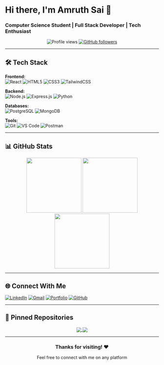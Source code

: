 # Hi there, I'm Amruth Sai 👋

### Computer Science Student | Full Stack Developer | Tech Enthusiast

<div align="center">
  <img src="https://komarev.com/ghpvc/?username=Amruth-Sai-Mudivarthi&label=Profile%20views&color=0e75b6&style=flat" alt="Profile views" /> 
  <a href="https://github.com/Amruth-Sai-Mudivarthi?tab=followers">
    <img src="https://img.shields.io/github/followers/Amruth-Sai-Mudivarthi?label=Followers&style=social" alt="GitHub followers">
  </a>
</div>

---

## 🛠️ Tech Stack

**Frontend:**  
![React](https://img.shields.io/badge/React-20232A?style=for-the-badge&logo=react&logoColor=61DAFB)
![HTML5](https://img.shields.io/badge/HTML5-E34F26?style=for-the-badge&logo=html5&logoColor=white)
![CSS3](https://img.shields.io/badge/CSS3-1572B6?style=for-the-badge&logo=css3&logoColor=white)
![TailwindCSS](https://img.shields.io/badge/Tailwind_CSS-38B2AC?style=for-the-badge&logo=tailwind-css&logoColor=white)

**Backend:**  
![Node.js](https://img.shields.io/badge/Node.js-339933?style=for-the-badge&logo=nodedotjs&logoColor=white)
![Express.js](https://img.shields.io/badge/Express.js-000000?style=for-the-badge&logo=express&logoColor=white)
![Python](https://img.shields.io/badge/Python-3776AB?style=for-the-badge&logo=python&logoColor=white)

**Databases:**  
![PostgreSQL](https://img.shields.io/badge/PostgreSQL-316192?style=for-the-badge&logo=postgresql&logoColor=white)
![MongoDB](https://img.shields.io/badge/MongoDB-4EA94B?style=for-the-badge&logo=mongodb&logoColor=white)

**Tools:**  
![Git](https://img.shields.io/badge/Git-F05032?style=for-the-badge&logo=git&logoColor=white)
![VS Code](https://img.shields.io/badge/Visual_Studio_Code-0078D4?style=for-the-badge&logo=visual%20studio%20code&logoColor=white)
![Postman](https://img.shields.io/badge/Postman-FF6C37?style=for-the-badge&logo=postman&logoColor=white)

---

## 📊 GitHub Stats

<div align="center">
  <img height="180em" src="https://github-readme-stats.vercel.app/api?username=Amruth-Sai-Mudivarthi&show_icons=true&theme=radical&include_all_commits=true&count_private=true" />
  <img height="180em" src="https://github-readme-stats.vercel.app/api/top-langs/?username=Amruth-Sai-Mudivarthi&layout=compact&theme=radical" />
</div>

<div align="center">
  <img height="180em" src="https://github-readme-streak-stats.herokuapp.com/?user=Amruth-Sai-Mudivarthi&theme=radical" />
</div>

---

## 🌐 Connect With Me

[![LinkedIn](https://img.shields.io/badge/LinkedIn-0077B5?style=for-the-badge&logo=linkedin&logoColor=white)](https://linkedin.com/in/amruth-sai-mudivarthi-62b742268)
[![Gmail](https://img.shields.io/badge/Gmail-D14836?style=for-the-badge&logo=gmail&logoColor=white)](mailto:amruthsai2004@gmail.com)
[![Portfolio](https://img.shields.io/badge/Portfolio-FF5722?style=for-the-badge&logo=google-chrome&logoColor=white)](https://portfolio-sob3.vercel.app/)
[![GitHub](https://img.shields.io/badge/GitHub-100000?style=for-the-badge&logo=github&logoColor=white)](https://github.com/Amruth-Sai-Mudivarthi)

---

## 📌 Pinned Repositories

<div align="center">
  <a href="https://github.com/Amruth-Sai-Mudivarthi/[Rice-Leaf-Disease-Diagnosis-using-Custom-CNN]">
    <img align="center" src="https://github-readme-stats.vercel.app/api/pin/?username=Amruth-Sai-Mudivarthi&repo=[Rice-Leaf-Disease-Diagnosis-using-Custom-CNN]&theme=radical" />
  </a>
  <a href="https://github.com/Amruth-Sai-Mudivarthi/[Health-Companion]">
    <img align="center" src="https://github-readme-stats.vercel.app/api/pin/?username=Amruth-Sai-Mudivarthi&repo=[Health-Companion]&theme=radical" />
  </a>
</div>

---

<div align="center">
  <h3>Thanks for visiting! ❤️</h3>
  <p>Feel free to connect with me on any platform</p>
</div>

